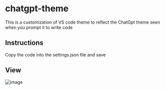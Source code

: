 # chatgpt-theme
This is a customization of VS code theme to reflect the ChatGpt theme seen when you prompt it to write code

## Instructions
Copy the code into the settings.json file and save

## View

![image](https://github.com/amcoolalphonce/chatgpt-theme/assets/82672024/4941ec07-c864-4254-9f28-3e9b91731796)

